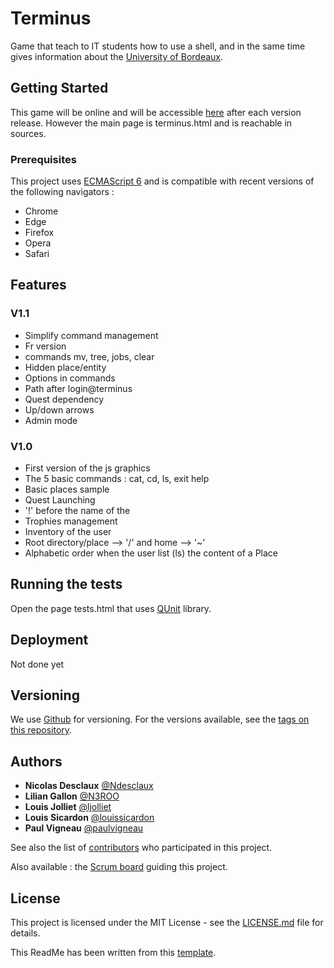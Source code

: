 # Terminus

Game that teach to IT students how to use a shell, and in the same time gives information about the [University of Bordeaux](https://www.u-bordeaux.fr/Universite/Campus/Campus-Talence-Pessac-Gradignan).
## Getting Started

This game will be online and will be accessible [here](https://ljolliet.github.io/Terminus/) after each version release. 
However the main page is terminus.html and is reachable in sources.
### Prerequisites

This project uses [ECMAScript 6](http://es6-features.org/) and is compatible with recent versions of the following navigators :


* Chrome
* Edge
* Firefox
* Opera
* Safari

## Features

### V1.1
* Simplify command management
* Fr version
* commands mv, tree, jobs, clear
* Hidden place/entity
* Options in commands
* Path after login@terminus
* Quest dependency 
* Up/down arrows
* Admin mode

### V1.0
* First version of the js graphics
* The 5 basic commands : cat, cd, ls, exit help
* Basic places sample
* Quest Launching 
* '!' before the name of the 
* Trophies management
* Inventory of the user
* Root directory/place --> '/' and home --> '~'
* Alphabetic order when the user list (ls) the content of a Place

## Running the tests

Open the page tests.html that uses [QUnit](https://code.jquery.com/qunit) library.


## Deployment

Not done yet

## Versioning

We use [Github](http://github.com/) for versioning. For the versions available, see the [tags on this repository](https://github.com/ljolliet/Terminus/tags). 

## Authors

* **Nicolas Desclaux** [@Ndesclaux](https://github.com/Ndesclaux)
* **Lilian Gallon** [@N3ROO](https://github.com/N3ROO)
* **Louis Jolliet** [@ljolliet](https://github.com/ljolliet)
* **Louis Sicardon** [@louissicardon](https://github.com/louissicardon)
* **Paul Vigneau** [@paulvigneau](https://github.com/paulvigneau)


See also the list of [contributors](https://github.com/ljolliet/Terminus/contributors) who participated in this project.


Also available : the [Scrum board](https://github.com/ljolliet/Terminus/projects/1) guiding this project.

## License

This project is licensed under the MIT License - see the [LICENSE.md](LICENSE.md) file for details.

This ReadMe has been written from this [template](https://gist.github.com/PurpleBooth/109311bb0361f32d87a2).



